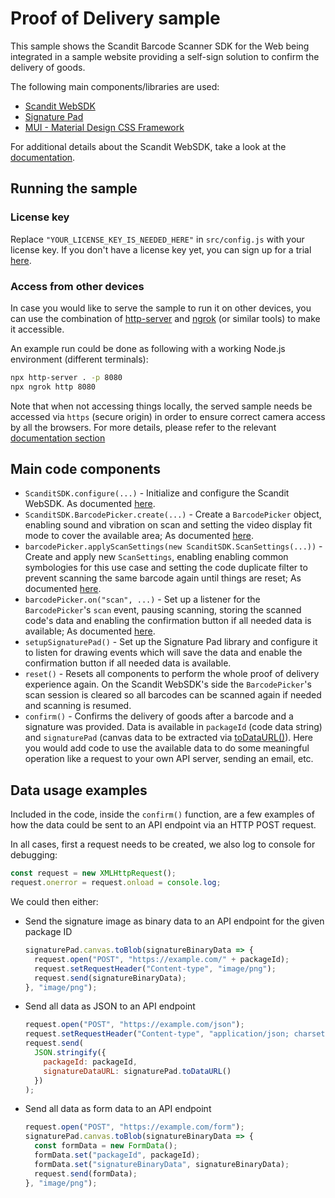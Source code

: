 # Proof of Delivery sample

This sample shows the Scandit Barcode Scanner SDK
for the Web being integrated in a sample website providing a self-sign solution to confirm the delivery of goods.

The following main components/libraries are used:

- [Scandit WebSDK](https://www.scandit.com/products/web-sdk/)
- [Signature Pad](https://github.com/szimek/signature_pad)
- [MUI - Material Design CSS Framework](https://github.com/muicss/mui)

For additional details about the Scandit WebSDK, take a look at the [documentation](http://docs.scandit.com/stable/web/index.html).

## Running the sample

### License key

Replace `"YOUR_LICENSE_KEY_IS_NEEDED_HERE"` in `src/config.js` with your license key. If you don't have a
license key yet, you can sign up for a trial [here](https://ssl.scandit.com/customers/new?p=test&source=websdk&tag_name=contactless-pod).

### Access from other devices

In case you would like to serve the sample to run it on other devices, you can use the combination of [http-server](https://www.npmjs.com/package/http-server) and [ngrok](https://ngrok.com/) (or similar tools) to make it accessible.

An example run could be done as following with a working Node.js environment (different terminals):

```bash
npx http-server . -p 8080
npx ngrok http 8080
```

Note that when not accessing things locally, the served sample needs be accessed via `https` (secure origin) in order to ensure correct camera access by all the browsers. For more details, please refer to the relevant [documentation section](http://docs.scandit.com/stable/web/index.html#important-notes)

## Main code components

- `ScanditSDK.configure(...)` - Initialize and configure the Scandit WebSDK. As documented [here](https://docs.scandit.com/stable/web/globals.html#configure).
- `ScanditSDK.BarcodePicker.create(...)` - Create a `BarcodePicker` object, enabling sound and vibration on scan and setting the video display fit mode to cover the available area; As documented [here](https://docs.scandit.com/stable/web/globals.html#configure).
- `barcodePicker.applyScanSettings(new ScanditSDK.ScanSettings(...))` - Create and apply new `ScanSettings`, enabling enabling common symbologies for this use case and setting the code duplicate filter to prevent scanning the same barcode again until things are reset; As documented [here](https://docs.scandit.com/stable/web/classes/scansettings.html).
- `barcodePicker.on("scan", ...)` - Set up a listener for the `BarcodePicker`'s `scan` event, pausing scanning, storing the scanned code's data and enabling the confirmation button if all needed data is available; As documented [here](https://docs.scandit.com/stable/web/classes/barcodepicker.html#on).
- `setupSignaturePad()` - Set up the Signature Pad library and configure it to listen for drawing events which will save the data and enable the confirmation button if all needed data is available.
- `reset()` - Resets all components to perform the whole proof of delivery experience again. On the Scandit WebSDK's side the `BarcodePicker`'s scan session is cleared so all barcodes can be scanned again if needed and scanning is resumed.
- `confirm()` - Confirms the delivery of goods after a barcode and a signature was provided. Data is available in `packageId` (code data string) and `signaturePad` (canvas data to be extracted via [toDataURL()](https://developer.mozilla.org/en-US/docs/Web/API/HTMLCanvasElement/toDataURL)). Here you would add code to use the available data to do some meaningful operation like a request to your own API server, sending an email, etc.

## Data usage examples

Included in the code, inside the `confirm()` function, are a few examples of how the data could be sent to an API endpoint via an HTTP POST request.

In all cases, first a request needs to be created, we also log to console for debugging:

```javascript
const request = new XMLHttpRequest();
request.onerror = request.onload = console.log;
```

We could then either:

- Send the signature image as binary data to an API endpoint for the given package ID

  ```javascript
  signaturePad.canvas.toBlob(signatureBinaryData => {
    request.open("POST", "https://example.com/" + packageId);
    request.setRequestHeader("Content-type", "image/png");
    request.send(signatureBinaryData);
  }, "image/png");
  ```

- Send all data as JSON to an API endpoint

  ```javascript
  request.open("POST", "https://example.com/json");
  request.setRequestHeader("Content-type", "application/json; charset=utf-8");
  request.send(
    JSON.stringify({
      packageId: packageId,
      signatureDataURL: signaturePad.toDataURL()
    })
  );
  ```

- Send all data as form data to an API endpoint

  ```javascript
  request.open("POST", "https://example.com/form");
  signaturePad.canvas.toBlob(signatureBinaryData => {
    const formData = new FormData();
    formData.set("packageId", packageId);
    formData.set("signatureBinaryData", signatureBinaryData);
    request.send(formData);
  }, "image/png");
  ```
